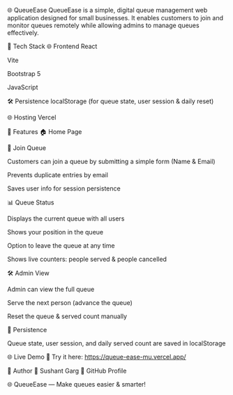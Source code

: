 🌐 QueueEase
QueueEase is a simple, digital queue management web application designed for small businesses.
It enables customers to join and monitor queues remotely while allowing admins to manage queues effectively.

🚀 Tech Stack
🌐 Frontend
React

Vite

Bootstrap 5

JavaScript

🛠️ Persistence
localStorage (for queue state, user session & daily reset)

🌐 Hosting
Vercel

🎯 Features
🏠 Home Page


📝 Join Queue

Customers can join a queue by submitting a simple form (Name & Email)

Prevents duplicate entries by email

Saves user info for session persistence

📊 Queue Status

Displays the current queue with all users

Shows your position in the queue

Option to leave the queue at any time

Shows live counters: people served & people cancelled

🛠️ Admin View

Admin can view the full queue

Serve the next person (advance the queue)

Reset the queue & served count manually


💾 Persistence

Queue state, user session, and daily served count are saved in localStorage


🌐 Live Demo
🚀 Try it here: https://queue-ease-mu.vercel.app/

📝 Author
👤 Sushant Garg
🔗 GitHub Profile

🌐 QueueEase — Make queues easier & smarter!
